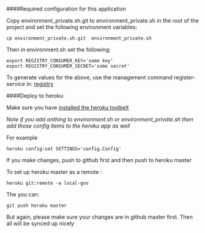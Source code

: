 ####Required configuration for this application

Copy environment_private.sh.git  to environment_private.sh in the root of the project and set the following environment variables:

```
cp environment_private.sh.git  environment_private.sh
```

Then in environment.sh set the following:

```
export REGISTRY_CONSUMER_KEY='some key'
export REGISTRY_CONSUMER_SECRET='some secret'
```

To generate values for the above, use the management command register-service in: [registry](https://github.com/sausages-of-the-future/registry)

####Deploy to heroku

Make sure you have [installed the heroku toolbelt](https://toolbelt.heroku.com/)

*Note if you add anthing to environment.sh or environment_private.sh then add those config items to the heroku app as well*

For example
```
heroku config:set SETTINGS='config.Config'
```

If you make changes, push to github first and then push to heroku master

To set up heroku master as a remote :

```
heroku git:remote -a local-gov
```

The you can:

```
git push heroku master
```

But again, please make sure your changes are in github master first. Then all will be synced up nicely
